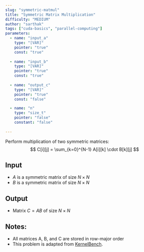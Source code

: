 ```yaml
---
slug: "symmetric-matmul"
title: "Symmetric Matrix Multiplication"
difficulty: "MEDIUM"
author: "sarthak"
tags: ["cuda-basics", "parallel-computing"]
parameters:
  - name: "input_a"
    type: "[VAR]"
    pointer: "true"
    const: "true"
  
  - name: "input_b"
    type: "[VAR]"
    pointer: "true"
    const: "true"
  
  - name: "output_c"
    type: "[VAR]"
    pointer: "true"
    const: "false"

  - name: "n" 
    type: "size_t"
    pointer: "false"
    constant: "false"
    
---
```


Perform multiplication of two symmetric matrices:
$$
C[i][j] = \sum_{k=0}^{N-1} A[i][k] \cdot B[k][j]
$$

## Input
- $A$ is a symmetric matrix of size $N \times N$
- $B$ is a symmetric matrix of size $N \times N$ 

## Output
- Matrix $C = AB$ of size $N \times N$

## Notes:
- All matrices $\text{A}$, $\text{B}$, and $\text{C}$ are stored in row-major order
- This problem is adapted from [KernelBench](https://github.com/ScalingIntelligence/KernelBench/blob/main/KernelBench/level1/13_Matmul_for_symmetric_matrices.py).